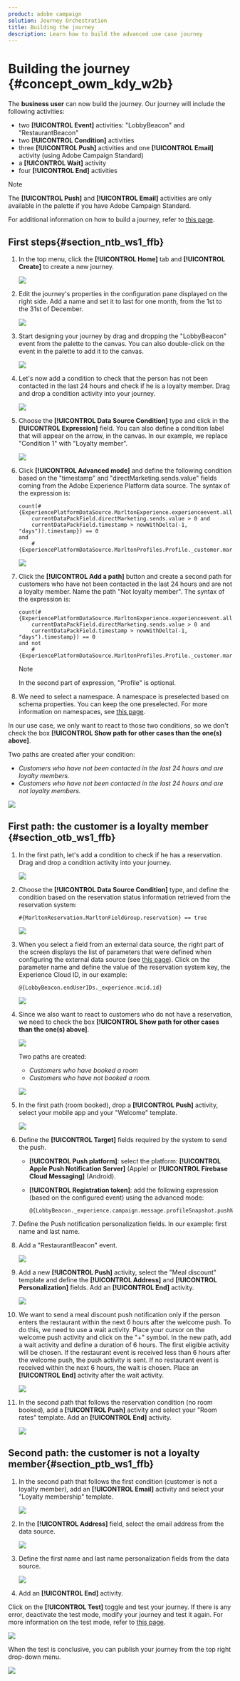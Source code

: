 ```yaml
---
product: adobe campaign
solution: Journey Orchestration
title: Building the journey
description: Learn how to build the advanced use case journey 
---
```


# Building the journey {#concept_owm_kdy_w2b}

The **business user** can now build the journey. Our journey will include the following activities:

* two **[!UICONTROL Event]** activities: "LobbyBeacon" and "RestaurantBeacon"
* two **[!UICONTROL Condition]** activities
* three **[!UICONTROL Push]** activities and one **[!UICONTROL Email]** activity (using Adobe Campaign Standard)
* a **[!UICONTROL Wait]** activity
* four **[!UICONTROL End]** activities

>[!NOTE]
>
>The **[!UICONTROL Push]** and **[!UICONTROL Email]** activities are only available in the palette if you have Adobe Campaign Standard.

For additional information on how to build a journey, refer to [this page](../building-journeys/journey.md).

## First steps{#section_ntb_ws1_ffb}

1. In the top menu, click the **[!UICONTROL Home]** tab and **[!UICONTROL Create]** to create a new journey.

    ![](../assets/journey31.png)

1. Edit the journey's properties in the configuration pane displayed on the right side. Add a name and set it to last for one month, from the 1st to the 31st of December.

    ![](../assets/journeyuc2_12.png)

1. Start designing your journey by drag and dropping the "LobbyBeacon" event from the palette to the canvas. You can also double-click on the event in the palette to add it to the canvas.

    ![](../assets/journeyuc2_13.png)

1. Let's now add a condition to check that the person has not been contacted in the last 24 hours and check if he is a loyalty member. Drag and drop a condition activity into your journey.

    ![](../assets/journeyuc2_14.png)

1. Choose the **[!UICONTROL Data Source Condition]** type and click in the **[!UICONTROL Expression]** field. You can also define a condition label that will appear on the arrow, in the canvas. In our example, we replace "Condition 1" with "Loyalty member".

    ![](../assets/journeyuc2_15.png)

1. Click **[!UICONTROL Advanced mode]** and define the following condition based on the "timestamp" and "directMarketing.sends.value" fields coming from the Adobe Experience Platform data source. The syntax of the expression is:

    ```
    count(#{ExperiencePlatformDataSource.MarltonExperience.experienceevent.all(
        currentDataPackField.directMarketing.sends.value > 0 and
        currentDataPackField.timestamp > nowWithDelta(-1, "days")).timestamp}) == 0
    and
        #{ExperiencePlatformDataSource.MarltonProfiles.Profile._customer.marlton.loyaltyMember}
    ```

    ![](../assets/journeyuc2_30.png)

1. Click the **[!UICONTROL Add a path]** button and create a second path for customers who have not been contacted in the last 24 hours and are not a loyalty member. Name the path "Not loyalty member". The syntax of the expression is:

    ```
    count(#{ExperiencePlatformDataSource.MarltonExperience.experienceevent.all(
        currentDataPackField.directMarketing.sends.value > 0 and
        currentDataPackField.timestamp > nowWithDelta(-1, "days").timestamp}) == 0
    and not
        #{ExperiencePlatformDataSource.MarltonProfiles.Profile._customer.marlton.loyaltyMember}
    ```

    >[!NOTE]
    >
    >In the second part of expression, "Profile" is optional.

1. We need to select a namespace. A namespace is preselected based on schema properties. You can keep the one preselected. For more information on namespaces, see [this page](../event/selecting-the-namespace.md).

In our use case, we only want to react to those two conditions, so we don't check the box **[!UICONTROL Show path for other cases than the one(s) above]**.

Two paths are created after your condition:

* _Customers who have not been contacted in the last 24 hours and are loyalty members._
* _Customers who have not been contacted in the last 24 hours and are not loyalty members._

![](../assets/journeyuc2_16.png)

## First path: the customer is a loyalty member {#section_otb_ws1_ffb}

1. In the first path, let's add a condition to check if he has a reservation. Drag and drop a condition activity into your journey.

    ![](../assets/journeyuc2_17.png)

1. Choose the **[!UICONTROL Data Source Condition]** type, and define the condition based on the reservation status information retrieved from the reservation system:

    ```
    #{MarltonReservation.MarltonFieldGroup.reservation} == true
    ```

    ![](../assets/journeyuc2_18.png)

1. When you select a field from an external data source, the right part of the screen displays the list of parameters that were defined when configuring the external data source (see [this page](../usecase/configuring-the-data-sources.md)). Click on the parameter name and define the value of the reservation system key, the Experience Cloud ID, in our example:

    ```
    @{LobbyBeacon.endUserIDs._experience.mcid.id}
    ```

    ![](../assets/journeyuc2_19.png)

1. Since we also want to react to customers who do not have a reservation, we need to check the box **[!UICONTROL Show path for other cases than the one(s) above]**.

    ![](../assets/journeyuc2_20.png)

    Two paths are created:

    * _Customers who have booked a room_
    * _Customers who have not booked a room._

    ![](../assets/journeyuc2_21.png)

1. In the first path (room booked), drop a **[!UICONTROL Push]** activity, select your mobile app and your "Welcome" template.

    ![](../assets/journeyuc2_22.png)

1. Define the **[!UICONTROL Target]** fields required by the system to send the push. 

    * **[!UICONTROL Push platform]**: select the platform: **[!UICONTROL Apple Push Notification Server]** (Apple) or **[!UICONTROL Firebase Cloud Messaging]** (Android).
    * **[!UICONTROL Registration token]**: add the following expression (based on the configured event) using the advanced mode:

        ```
        @{LobbyBeacon._experience.campaign.message.profileSnapshot.pushNotificationTokens.first().token}
        ```

1. Define the Push notification personalization fields. In our example: first name and last name.

1. Add a "RestaurantBeacon" event.

    ![](../assets/journeyuc2_23.png)

1. Add a new **[!UICONTROL Push]** activity, select the "Meal discount" template and define the **[!UICONTROL Address]** and **[!UICONTROL Personalization]** fields. Add an **[!UICONTROL End]** activity.

    ![](../assets/journeyuc2_24.png)

1. We want to send a meal discount push notification only if the person enters the restaurant within the next 6 hours after the welcome push. To do this, we need to use a wait activity. Place your cursor on the welcome push activity and click on the "+" symbol. In the new path, add a wait activity and define a duration of 6 hours. The first eligible activity will be chosen. If the restaurant event is received less than 6 hours after the welcome push, the push activity is sent. If no restaurant event is received within the next 6 hours, the wait is chosen. Place an **[!UICONTROL End]** activity after the wait activity.

    ![](../assets/journeyuc2_31.png)

1. In the second path that follows the reservation condition (no room booked), add a **[!UICONTROL Push]** activity and select your "Room rates" template. Add an **[!UICONTROL End]** activity.

    ![](../assets/journeyuc2_25.png)

## Second path: the customer is not a loyalty member{#section_ptb_ws1_ffb}

1. In the second path that follows the first condition (customer is not a loyalty member), add an **[!UICONTROL Email]** activity and select your "Loyalty membership" template.

    ![](../assets/journeyuc2_26.png)

1. In the **[!UICONTROL Address]** field, select the email address from the data source.

    ![](../assets/journeyuc2_27.png)

1. Define the first name and last name personalization fields from the data source.

    ![](../assets/journeyuc2_28.png)

1. Add an **[!UICONTROL End]** activity.

Click on the **[!UICONTROL Test]** toggle and test your journey. If there is any error, deactivate the test mode, modify your journey and test it again. For more information on the test mode, refer to [this page](../building-journeys/testing-the-journey.md). 

![](../assets/journeyuc2_32bis.png)

When the test is conclusive, you can publish your journey from the top right drop-down menu.

![](../assets/journeyuc2_32.png)
